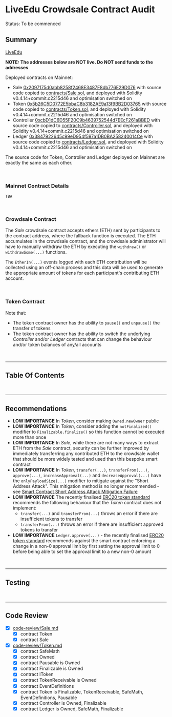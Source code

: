 # LiveEdu Crowdsale Contract Audit

Status: To be commenced

## Summary

[LiveEdu](https://www.liveedu.tv/)

**NOTE: The addresses below are NOT live. Do NOT send funds to the addresses**

Deployed contracts on Mainnet:

* Sale [0x2097175d0abb8258f2468E3487F8db776E29D076](https://etherscan.io/address/0x2097175d0abb8258f2468E3487F8db776E29D076#code) with source code
  copied to [contracts/Sale.sol](contracts/Sale.sol), and deployed with Solidity v0.4.14+commit.c2215d46 and optimisation switched on
* Token [0x5b26C5D0772E5bbaC8b3182AE9a13f9BB2D03765](https://etherscan.io/address/0x5b26C5D0772E5bbaC8b3182AE9a13f9BB2D03765#code) with source code
  copied to [contracts/Token.sol](contracts/Token.sol), and deployed with Solidity v0.4.14+commit.c2215d46 and optimisation switched on
* Controller [0xcbD1dC6D55F20C9b4639752544d7EEcF261aBBED](https://etherscan.io/address/0xcbD1dC6D55F20C9b4639752544d7EEcF261aBBED#code) with source code
  copied to [contracts/Controller.sol](contracts/Controller.sol), and deployed with Solidity v0.4.14+commit.c2215d46 and optimisation switched on 
* Ledger [0x3847922645c99eD954f597a1DB0BA258240014Ce](https://etherscan.io/address/0x3847922645c99eD954f597a1DB0BA258240014Ce#code) with source code
  copied to [contracts/Ledger.sol](contracts/Ledger.sol), and deployed with Solidity  v0.4.14+commit.c2215d46 and optimisation switched on

The source code for Token, Controller and Ledger deployed on Mainnet are exactly the same as each other.

<br />

### Mainnet Contract Details

`TBA`

<br />

### Crowdsale Contract

The *Sale* crowdsale contract accepts ethers (ETH) sent by participants to the contract address, where the fallback function is executed. The ETH
accumulates in the crowdsale contract, and the crowdsale administrator will have to manually withdraw the ETH by executing the `withdraw()` or
`withdrawSome(...)` functions.

The `EtherIn(...)` events logged with each ETH contribution will be collected using an off-chain process and this data will be used to generate
the appropriate amount of tokens for each participant's contributing ETH account. 

<br />

### Token Contract

Note that:
* The token contract owner has the ability to `pause()` and `unpause()` the transfer of tokens
* The token contract owner has the ability to switch the underlying *Controller* and/or *Ledger* contracts that can change the behaviour
  and/or token balances of any/all accounts

<br />

<hr />

## Table Of Contents

<br />

<hr />

## Recommendations

* **LOW IMPORTANCE** In *Token*, consider making `Owned.newOwner` public
* **LOW IMPORTANCE** In *Token*, consider adding the `notFinalized()` modifier to `Finalizable.finalize()` so this function cannot
  be executed more than once
* **LOW IMPORTANCE** In *Sale*, while there are not many ways to extract ETH from the *Sale* contract, security can be further improved
  by immediately transferring any contributed ETH to the crowdsale wallet that should be more widely tested and used than this
  bespoke smart contract
* **LOW IMPORTANCE** In *Token*, `transfer(...)`, `transferFrom(...)`, `approve(...)`, `increaseApproval(...)` and `decreaseApproval(...)` have
  the `onlyPayloadSize(...)` modifier to mitigate against the "Short Address Attack". This mitigation method is no longer recommended - see
  [Smart Contract Short Address Attack Mitigation Failure](https://blog.coinfabrik.com/smart-contract-short-address-attack-mitigation-failure/)
* **LOW IMPORTANCE** The recently finalised [ERC20 token standard](https://github.com/ethereum/EIPs/blob/master/EIPS/eip-20-token-standard.md)
  recommends the following behaviour that the *Token* contract does not implement:
  * `transfer(...)` and `transferFrom(...)` throws an error if there are insufficient tokens to transfer
  * `transferFrom(...)` throws an error if there are insufficient approved tokens to transfer
* **LOW IMPORTANCE** `Ledger.approve(...)` - the recently finalised [ERC20 token standard](https://github.com/ethereum/EIPs/blob/master/EIPS/eip-20-token-standard.md)
  recommends against the smart contract enforcing a change in a non-0 approval limit by first setting the approval limit to 0 before being
  able to set the approval limit to a new non-0 amount

<br />

<hr />

## Testing

<br />

<hr />

## Code Review

* [x] [code-review/Sale.md](code-review/Sale.md)
  * [x] contract Token
  * [x] contract Sale
* [x] [code-review/Token.md](code-review/Token.md)
  * [x] contract SafeMath
  * [x] contract Owned
  * [x] contract Pausable is Owned
  * [x] contract Finalizable is Owned
  * [x] contract IToken
  * [x] contract TokenReceivable is Owned
  * [x] contract EventDefinitions
  * [x] contract Token is Finalizable, TokenReceivable, SafeMath, EventDefinitions, Pausable
  * [x] contract Controller is Owned, Finalizable
  * [x] contract Ledger is Owned, SafeMath, Finalizable
